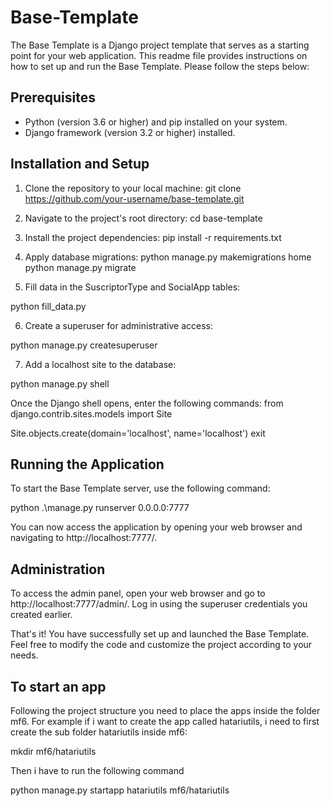 # Base-Template

The Base Template is a Django project template that serves as a starting point for your web application. This readme file provides instructions on how to set up and run the Base Template. Please follow the steps below:

## Prerequisites
- Python (version 3.6 or higher) and pip installed on your system.
- Django framework (version 3.2 or higher) installed.

## Installation and Setup

1. Clone the repository to your local machine:
git clone https://github.com/your-username/base-template.git


2. Navigate to the project's root directory:
cd base-template

3. Install the project dependencies:
pip install -r requirements.txt

4. Apply database migrations:
python manage.py makemigrations home
python manage.py migrate

5. Fill data in the SuscriptorType and SocialApp tables:

python fill_data.py

6. Create a superuser for administrative access:

python manage.py createsuperuser


7. Add a localhost site to the database:

python manage.py shell

Once the Django shell opens, enter the following commands:
from django.contrib.sites.models import Site

Site.objects.create(domain='localhost', name='localhost')
exit

## Running the Application

To start the Base Template server, use the following command:

python .\manage.py runserver 0.0.0.0:7777

You can now access the application by opening your web browser and navigating to http://localhost:7777/.

## Administration

To access the admin panel, open your web browser and go to http://localhost:7777/admin/. Log in using the superuser credentials you created earlier.

That's it! You have successfully set up and launched the Base Template. Feel free to modify the code and customize the project according to your needs.

## To start an app
Following the project structure you need to place the apps inside the folder mf6. For example if i want to create the app called hatariutils, i need to first create the sub folder hatariutils inside mf6:

mkdir mf6/hatariutils

Then i have to run the following command

python manage.py startapp hatariutils mf6/hatariutils

